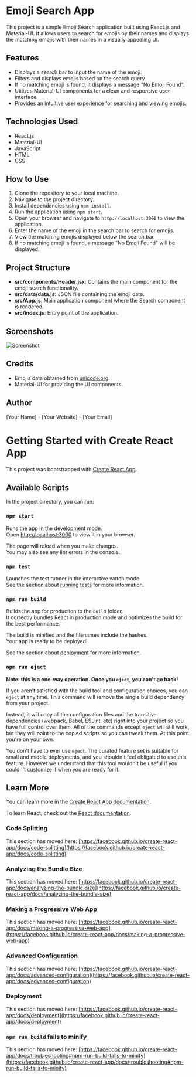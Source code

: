 # Emoji Search App

This project is a simple Emoji Search application built using React.js and Material-UI. It allows users to search for emojis by their names and displays the matching emojis with their names in a visually appealing UI.

## Features

- Displays a search bar to input the name of the emoji.
- Filters and displays emojis based on the search query.
- If no matching emoji is found, it displays a message "No Emoji Found".
- Utilizes Material-UI components for a clean and responsive user interface.
- Provides an intuitive user experience for searching and viewing emojis.

## Technologies Used

- React.js
- Material-UI
- JavaScript
- HTML
- CSS

## How to Use

1. Clone the repository to your local machine.
2. Navigate to the project directory.
3. Install dependencies using `npm install`.
4. Run the application using `npm start`.
5. Open your browser and navigate to `http://localhost:3000` to view the application.
6. Enter the name of the emoji in the search bar to search for emojis.
7. View the matching emojis displayed below the search bar.
8. If no matching emoji is found, a message "No Emoji Found" will be displayed.

## Project Structure

- **src/components/Header.jsx**: Contains the main component for the emoji search functionality.
- **src/data/data.js**: JSON file containing the emoji data.
- **src/App.js**: Main application component where the Search component is rendered.
- **src/index.js**: Entry point of the application.

## Screenshots

![Screenshot](screenshot.png)

## Credits

- Emojis data obtained from [unicode.org](https://unicode.org/emoji/charts/full-emoji-list.html).
- Material-UI for providing the UI components.

## Author

[Your Name] - [Your Website] - [Your Email]
# Getting Started with Create React App

This project was bootstrapped with [Create React App](https://github.com/facebook/create-react-app).

## Available Scripts

In the project directory, you can run:

### `npm start`

Runs the app in the development mode.\
Open [http://localhost:3000](http://localhost:3000) to view it in your browser.

The page will reload when you make changes.\
You may also see any lint errors in the console.

### `npm test`

Launches the test runner in the interactive watch mode.\
See the section about [running tests](https://facebook.github.io/create-react-app/docs/running-tests) for more information.

### `npm run build`

Builds the app for production to the `build` folder.\
It correctly bundles React in production mode and optimizes the build for the best performance.

The build is minified and the filenames include the hashes.\
Your app is ready to be deployed!

See the section about [deployment](https://facebook.github.io/create-react-app/docs/deployment) for more information.

### `npm run eject`

**Note: this is a one-way operation. Once you `eject`, you can't go back!**

If you aren't satisfied with the build tool and configuration choices, you can `eject` at any time. This command will remove the single build dependency from your project.

Instead, it will copy all the configuration files and the transitive dependencies (webpack, Babel, ESLint, etc) right into your project so you have full control over them. All of the commands except `eject` will still work, but they will point to the copied scripts so you can tweak them. At this point you're on your own.

You don't have to ever use `eject`. The curated feature set is suitable for small and middle deployments, and you shouldn't feel obligated to use this feature. However we understand that this tool wouldn't be useful if you couldn't customize it when you are ready for it.

## Learn More

You can learn more in the [Create React App documentation](https://facebook.github.io/create-react-app/docs/getting-started).

To learn React, check out the [React documentation](https://reactjs.org/).

### Code Splitting

This section has moved here: [https://facebook.github.io/create-react-app/docs/code-splitting](https://facebook.github.io/create-react-app/docs/code-splitting)

### Analyzing the Bundle Size

This section has moved here: [https://facebook.github.io/create-react-app/docs/analyzing-the-bundle-size](https://facebook.github.io/create-react-app/docs/analyzing-the-bundle-size)

### Making a Progressive Web App

This section has moved here: [https://facebook.github.io/create-react-app/docs/making-a-progressive-web-app](https://facebook.github.io/create-react-app/docs/making-a-progressive-web-app)

### Advanced Configuration

This section has moved here: [https://facebook.github.io/create-react-app/docs/advanced-configuration](https://facebook.github.io/create-react-app/docs/advanced-configuration)

### Deployment

This section has moved here: [https://facebook.github.io/create-react-app/docs/deployment](https://facebook.github.io/create-react-app/docs/deployment)

### `npm run build` fails to minify

This section has moved here: [https://facebook.github.io/create-react-app/docs/troubleshooting#npm-run-build-fails-to-minify](https://facebook.github.io/create-react-app/docs/troubleshooting#npm-run-build-fails-to-minify)
